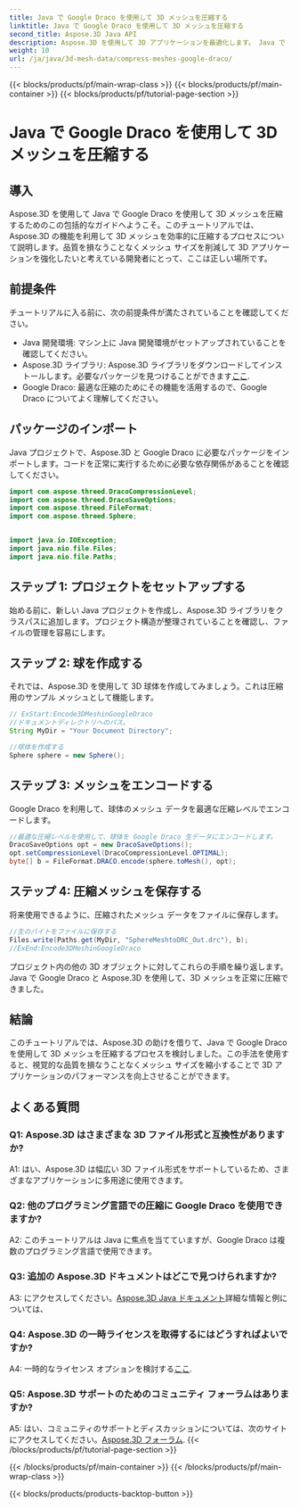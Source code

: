 ```yaml
---
title: Java で Google Draco を使用して 3D メッシュを圧縮する
linktitle: Java で Google Draco を使用して 3D メッシュを圧縮する
second_title: Aspose.3D Java API
description: Aspose.3D を使用して 3D アプリケーションを最適化します。 Java で Google Draco を使用してメッシュを圧縮する方法を学びます。効率的な 3D 開発のために、ステップバイステップのガイドに従ってください。
weight: 10
url: /ja/java/3d-mesh-data/compress-meshes-google-draco/
---
```


{{< blocks/products/pf/main-wrap-class >}}
{{< blocks/products/pf/main-container >}}
{{< blocks/products/pf/tutorial-page-section >}}

# Java で Google Draco を使用して 3D メッシュを圧縮する

## 導入

Aspose.3D を使用して Java で Google Draco を使用して 3D メッシュを圧縮するためのこの包括的なガイドへようこそ。このチュートリアルでは、Aspose.3D の機能を利用して 3D メッシュを効率的に圧縮するプロセスについて説明します。品質を損なうことなくメッシュ サイズを削減して 3D アプリケーションを強化したいと考えている開発者にとって、ここは正しい場所です。

## 前提条件

チュートリアルに入る前に、次の前提条件が満たされていることを確認してください。

- Java 開発環境: マシン上に Java 開発環境がセットアップされていることを確認してください。
-  Aspose.3D ライブラリ: Aspose.3D ライブラリをダウンロードしてインストールします。必要なパッケージを見つけることができます[ここ](https://releases.aspose.com/3d/java/).
- Google Draco: 最適な圧縮のためにその機能を活用するので、Google Draco についてよく理解してください。

## パッケージのインポート

Java プロジェクトで、Aspose.3D と Google Draco に必要なパッケージをインポートします。コードを正常に実行するために必要な依存関係があることを確認してください。

```java
import com.aspose.threed.DracoCompressionLevel;
import com.aspose.threed.DracoSaveOptions;
import com.aspose.threed.FileFormat;
import com.aspose.threed.Sphere;


import java.io.IOException;
import java.nio.file.Files;
import java.nio.file.Paths;
```

## ステップ 1: プロジェクトをセットアップする

始める前に、新しい Java プロジェクトを作成し、Aspose.3D ライブラリをクラスパスに追加します。プロジェクト構造が整理されていることを確認し、ファイルの管理を容易にします。

## ステップ 2: 球を作成する

それでは、Aspose.3D を使用して 3D 球体を作成してみましょう。これは圧縮用のサンプル メッシュとして機能します。

```java
// ExStart:Encode3DMeshinGoogleDraco
//ドキュメントディレクトリへのパス。
String MyDir = "Your Document Directory";

//球体を作成する
Sphere sphere = new Sphere();
```

## ステップ 3: メッシュをエンコードする

Google Draco を利用して、球体のメッシュ データを最適な圧縮レベルでエンコードします。

```java
//最適な圧縮レベルを使用して、球体を Google Draco 生データにエンコードします。
DracoSaveOptions opt = new DracoSaveOptions();
opt.setCompressionLevel(DracoCompressionLevel.OPTIMAL);
byte[] b = FileFormat.DRACO.encode(sphere.toMesh(), opt);
```

## ステップ 4: 圧縮メッシュを保存する

将来使用できるように、圧縮されたメッシュ データをファイルに保存します。

```java
//生のバイトをファイルに保存する
Files.write(Paths.get(MyDir, "SphereMeshtoDRC_Out.drc"), b);
//ExEnd:Encode3DMeshinGoogleDraco
```

プロジェクト内の他の 3D オブジェクトに対してこれらの手順を繰り返します。 Java で Google Draco と Aspose.3D を使用して、3D メッシュを正常に圧縮できました。

## 結論

このチュートリアルでは、Aspose.3D の助けを借りて、Java で Google Draco を使用して 3D メッシュを圧縮するプロセスを検討しました。この手法を使用すると、視覚的な品質を損なうことなくメッシュ サイズを縮小することで 3D アプリケーションのパフォーマンスを向上させることができます。

## よくある質問

### Q1: Aspose.3D はさまざまな 3D ファイル形式と互換性がありますか?

A1: はい、Aspose.3D は幅広い 3D ファイル形式をサポートしているため、さまざまなアプリケーションに多用途に使用できます。

### Q2: 他のプログラミング言語での圧縮に Google Draco を使用できますか?

A2: このチュートリアルは Java に焦点を当てていますが、Google Draco は複数のプログラミング言語で使用できます。

### Q3: 追加の Aspose.3D ドキュメントはどこで見つけられますか?

 A3: にアクセスしてください。[Aspose.3D Java ドキュメント](https://reference.aspose.com/3d/java/)詳細な情報と例については、

### Q4: Aspose.3D の一時ライセンスを取得するにはどうすればよいですか?

 A4: 一時的なライセンス オプションを検討する[ここ](https://purchase.aspose.com/temporary-license/).

### Q5: Aspose.3D サポートのためのコミュニティ フォーラムはありますか?

 A5: はい、コミュニティのサポートとディスカッションについては、次のサイトにアクセスしてください。[Aspose.3D フォーラム](https://forum.aspose.com/c/3d/18).
{{< /blocks/products/pf/tutorial-page-section >}}

{{< /blocks/products/pf/main-container >}}
{{< /blocks/products/pf/main-wrap-class >}}

{{< blocks/products/products-backtop-button >}}
